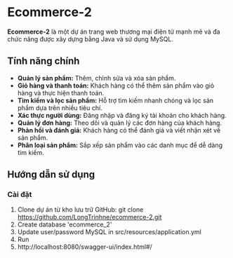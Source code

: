 # Ecommerce-2

**Ecommerce-2** là một dự án trang web thương mại điện tử mạnh mẽ và đa chức năng được xây dựng bằng Java và sử dụng MySQL.

## Tính năng chính

- **Quản lý sản phẩm:** Thêm, chỉnh sửa và xóa sản phẩm.
- **Giỏ hàng và thanh toán:** Khách hàng có thể thêm sản phẩm vào giỏ hàng và thực hiện thanh toán.
- **Tìm kiếm và lọc sản phẩm:** Hỗ trợ tìm kiếm nhanh chóng và lọc sản phẩm dựa trên nhiều tiêu chí.
- **Xác thực người dùng:** Đăng nhập và đăng ký tài khoản cho khách hàng.
- **Quản lý đơn hàng:** Theo dõi và quản lý các đơn hàng của khách hàng.
- **Phản hồi và đánh giá:** Khách hàng có thể đánh giá và viết nhận xét về sản phẩm.
- **Phân loại sản phẩm:** Sắp xếp sản phẩm vào các danh mục để dễ dàng tìm kiếm.

## Hướng dẫn sử dụng

### Cài đặt

1. Clone dự án từ kho lưu trữ GitHub:
   git clone https://github.com/LongTrinhne/ecommerce-2.git
2. Create database 'ecommerce_2'
3. Update user/password MySQL in src/resources/application.yml
4. Run
5. http://localhost:8080/swagger-ui/index.html#/
